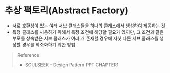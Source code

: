 # 추상 팩토리(Abstract Factory)

- 서로 호환성이 있는 여러 서브 클래스들을 하나의 클래스에서 생성하여 제공하는 것
- 특정 클래스를 사용하기 위해서 특정 조건에 해당할 필요가 있지만, 그 조건과 같은 부모를 상속받은 서브 클래스가 여러 개 존재할 경우에 자칫 다른 서브 클래스를 생성할 경우를 최소화하기 위한 방법

> Reference
>
> - SOULSEEK - Design Pattern PPT CHAPTER1

